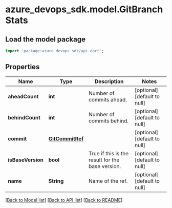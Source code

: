 # azure_devops_sdk.model.GitBranchStats

## Load the model package
```dart
import 'package:azure_devops_sdk/api.dart';
```

## Properties
Name | Type | Description | Notes
------------ | ------------- | ------------- | -------------
**aheadCount** | **int** | Number of commits ahead. | [optional] [default to null]
**behindCount** | **int** | Number of commits behind. | [optional] [default to null]
**commit** | [**GitCommitRef**](GitCommitRef.md) |  | [optional] [default to null]
**isBaseVersion** | **bool** | True if this is the result for the base version. | [optional] [default to null]
**name** | **String** | Name of the ref. | [optional] [default to null]

[[Back to Model list]](../README.md#documentation-for-models) [[Back to API list]](../README.md#documentation-for-api-endpoints) [[Back to README]](../README.md)


